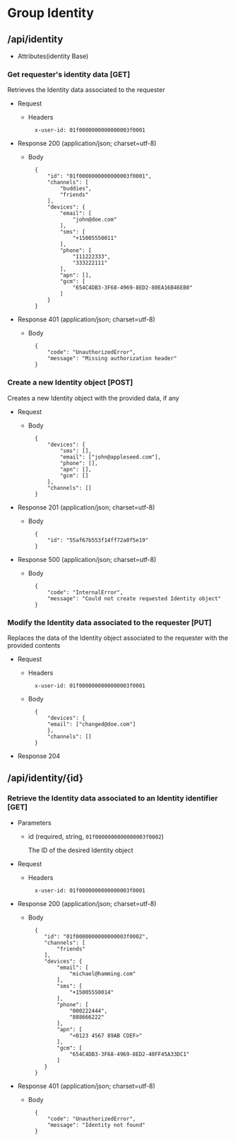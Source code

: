 # Group Identity

## /api/identity

+ Attributes(identity Base)

### Get requester's identity data [GET]

Retrieves the Identity data associated to the requester

+ Request

    + Headers

            x-user-id: 01f0000000000000003f0001


+ Response 200 (application/json; charset=utf-8)

    + Body

            {
                "id": "01f0000000000000003f0001",
                "channels": [
                    "buddies",
                    "friends"
                ],
                "devices": {
                    "email": [
                        "john@doe.com"
                    ],
                    "sms": [
                        "+15005550011"
                    ],
                    "phone": [
                        "111222333",
                        "333222111"
                    ],
                    "apn": [],
                    "gcm": [
                        "654C4DB3-3F68-4969-8ED2-80EA16B46EB0"
                    ]
                }
            }


+ Response 401 (application/json; charset=utf-8)

    + Body

            {
                "code": "UnauthorizedError",
                "message": "Missing authorization header"
            }


### Create a new Identity object [POST]

Creates a new Identity object with the provided data, if any

+ Request

    + Body

            {
                "devices": {
                    "sms": [],
                    "email": ["john@appleseed.com"],
                    "phone": [],
                    "apn": [],
                    "gcm": []
                },
                "channels": []
            }

+ Response 201 (application/json; charset=utf-8)

    + Body

            {
                "id": "55af67b553f14ff72a0f5e19"
            }

+ Response 500 (application/json; charset=utf-8)

    + Body

            {
                "code": "InternalError",
                "message": "Could not create requested Identity object"
            }

### Modify the Identity data associated to the requester [PUT]

Replaces the data of the Identity object associated to the requester with the provided contents

+ Request

    + Headers

            x-user-id: 01f0000000000000003f0001

    + Body

            {
                "devices": {
                "email": ["changed@doe.com"]
                },
                "channels": []
            }

+ Response 204

## /api/identity/{id}

### Retrieve the Identity data associated to an Identity identifier [GET]

+ Parameters
    + id (required, string, `01f0000000000000003f0002`)

        The ID of the desired Identity object


+ Request

    + Headers

            x-user-id: 01f0000000000000003f0001

+ Response 200 (application/json; charset=utf-8)

    + Body

            {
               "id": "01f0000000000000003f0002",
               "channels": [
                   "friends"
               ],
               "devices": {
                   "email": [
                       "michael@hamming.com"
                   ],
                   "sms": [
                       "+15005550014"
                   ],
                   "phone": [
                       "000222444",
                       "888666222"
                   ],
                   "apn": [
                       "<0123 4567 89AB CDEF>"
                   ],
                   "gcm": [
                       "654C4DB3-3F68-4969-8ED2-40FF45A33DC1"
                   ]
               }
            }

+ Response 401 (application/json; charset=utf-8)

    + Body

            {
                "code": "UnauthorizedError",
                "message": "Identity not found"
            }


